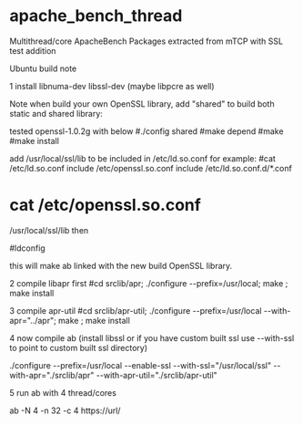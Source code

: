 # apache_bench_thread
Multithread/core ApacheBench Packages extracted from mTCP with SSL test addition

Ubuntu build note

1 install libnuma-dev libssl-dev (maybe libpcre as well)

Note when build your own OpenSSL library, add "shared" to build both static and shared library:

tested openssl-1.0.2g with below
#./config shared
#make depend
#make
#make install

add /usr/local/ssl/lib to be included in /etc/ld.so.conf
for example:
#cat /etc/ld.so.conf
include /etc/openssl.so.conf
include /etc/ld.so.conf.d/*.conf
# cat /etc/openssl.so.conf
/usr/local/ssl/lib
then 

#ldconfig

this will make ab linked with the new build OpenSSL library.

2 compile libapr first
#cd srclib/apr; ./configure --prefix=/usr/local;  make ; make install

3 compile apr-util
#cd srclib/apr-util; ./configure --prefix=/usr/local --with-apr="../apr"; make ; make install

4 now compile ab (install libssl or if you have custom built ssl use --with-ssl to point to custom built ssl directory)

./configure --prefix=/usr/local --enable-ssl --with-ssl="/usr/local/ssl"  --with-apr="./srclib/apr" --with-apr-util="./srclib/apr-util"

5 run ab  with 4 thread/cores

ab -N 4 -n 32 -c 4 https://url/

